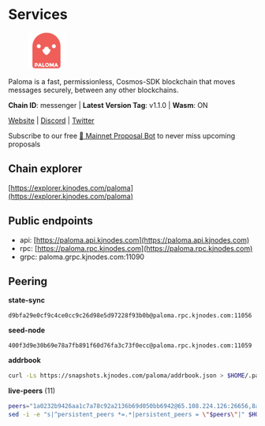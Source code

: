 # Services

<figure><img src="https://raw.githubusercontent.com/kj89/cosmos-images/main/logos/paloma.png" alt=""><figcaption></figcaption></figure>

Paloma is a fast, permissionless, Cosmos-SDK blockchain that  moves messages securely, between any other blockchains.

**Chain ID**: messenger | **Latest Version Tag**: v1.1.0 | **Wasm**: ON

[Website](https://www.palomachain.com) | [Discord](https://discord.gg/tKVFpfdSw4) | [Twitter](https://twitter.com/paloma_chain)



Subscribe to our free [🤖 Mainnet Proposal Bot](https://t.me/kjnodes_proposal_bot) to never miss upcoming proposals


## Chain explorer
[https://explorer.kjnodes.com/paloma](https://explorer.kjnodes.com/paloma)

## Public endpoints

* api: [https://paloma.api.kjnodes.com](https://paloma.api.kjnodes.com)
* rpc: [https://paloma.rpc.kjnodes.com](https://paloma.rpc.kjnodes.com)
* grpc: paloma.grpc.kjnodes.com:11090

## Peering

**state-sync**

```text
d9bfa29e0cf9c4ce0cc9c26d98e5d97228f93b0b@paloma.rpc.kjnodes.com:11056
```

**seed-node**

```text
400f3d9e30b69e78a7fb891f60d76fa3c73f0ecc@paloma.rpc.kjnodes.com:11059
```

**addrbook**
```bash
curl -Ls https://snapshots.kjnodes.com/paloma/addrbook.json > $HOME/.paloma/config/addrbook.json
```

**live-peers** (11)
```bash
peers="1a0232b9426aa1c7a78c92a2136b69d050bb6942@65.108.224.126:26656,8af8dfa817359036f55f6793b0ed4bcce8884027@85.14.245.70:26656,ff09fa406702cb607a0ca7389d5c1ccf9d09c8b3@65.109.53.22:54056,dfa0d66a3713bf6b49bc509a2a4fc75bee042a30@23.88.77.188:20009,b244dfc19293103040d4bdad359534d0990a9070@45.140.185.181:26656,d62eda97bc071f1b91106f484e0784928985f50e@207.180.196.234:26656,471a09da6fafb67bff3aa1f01e00fd1830e53262@136.243.94.138:26656,0bcc8119877ba0c701cd230e35c5477da2657bef@5.78.102.204:26656,317141e329bc214a76ba92201f6818574ebe5323@135.181.114.98:36656,8ed8cddfac504d986a2c6545def0e57b2c6aa5db@65.109.106.172:38656,d9bfa29e0cf9c4ce0cc9c26d98e5d97228f93b0b@65.109.88.38:11056"
sed -i -e "s|^persistent_peers *=.*|persistent_peers = \"$peers\"|" $HOME/.paloma/config/config.toml
```
